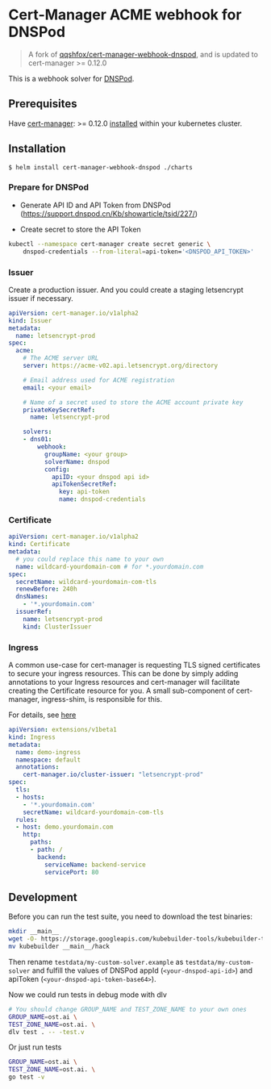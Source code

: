 # Cert-Manager ACME webhook for DNSPod

> A fork of [qqshfox/cert-manager-webhook-dnspod](https://github.com/qqshfox/cert-manager-webhook-dnspod), and is updated to cert-manager >= 0.12.0

This is a webhook solver for [DNSPod](https://www.dnspod.cn).

## Prerequisites

Have [cert-manager](https://github.com/jetstack/cert-manager): >= 0.12.0 [installed](https://cert-manager.io/docs/installation/kubernetes/) within your kubernetes cluster.

## Installation

```console
$ helm install cert-manager-webhook-dnspod ./charts
```

### Prepare for DNSPod

- Generate API ID and API Token from DNSPod (https://support.dnspod.cn/Kb/showarticle/tsid/227/)

- Create secret to store the API Token

```sh
kubectl --namespace cert-manager create secret generic \
    dnspod-credentials --from-literal=api-token='<DNSPOD_API_TOKEN>'
```

### Issuer

Create a production issuer. And you could create a staging letsencrypt issuer if necessary.

```yaml
apiVersion: cert-manager.io/v1alpha2
kind: Issuer
metadata:
  name: letsencrypt-prod
spec:
  acme:
    # The ACME server URL
    server: https://acme-v02.api.letsencrypt.org/directory

    # Email address used for ACME registration
    email: <your email>

    # Name of a secret used to store the ACME account private key
    privateKeySecretRef:
      name: letsencrypt-prod

    solvers:
    - dns01:
        webhook:
          groupName: <your group>
          solverName: dnspod
          config:
            apiID: <your dnspod api id>
            apiTokenSecretRef:
              key: api-token
              name: dnspod-credentials
```

### Certificate

```yaml
apiVersion: cert-manager.io/v1alpha2
kind: Certificate
metadata:
  # you could replace this name to your own
  name: wildcard-yourdomain-com # for *.yourdomain.com
spec:
  secretName: wildcard-yourdomain-com-tls
  renewBefore: 240h
  dnsNames:
    - '*.yourdomain.com'
  issuerRef:
    name: letsencrypt-prod
    kind: ClusterIssuer
```

### Ingress

A common use-case for cert-manager is requesting TLS signed certificates to secure your ingress resources. This can be done by simply adding annotations to your Ingress resources and cert-manager will facilitate creating the Certificate resource for you. A small sub-component of cert-manager, ingress-shim, is responsible for this.

For details, see [here](https://cert-manager.io/docs/usage/ingress/)

```yaml
apiVersion: extensions/v1beta1
kind: Ingress
metadata:
  name: demo-ingress
  namespace: default
  annotations:
    cert-manager.io/cluster-issuer: "letsencrypt-prod"
spec:
  tls:
  - hosts:
    - '*.yourdomain.com'
    secretName: wildcard-yourdomain-com-tls
  rules:
  - host: demo.yourdomain.com
    http:
      paths:
      - path: /
        backend:
          serviceName: backend-service
          servicePort: 80
```

## Development

Before you can run the test suite, you need to download the test binaries:

```sh
mkdir __main__
wget -O- https://storage.googleapis.com/kubebuilder-tools/kubebuilder-tools-1.14.1-darwin-amd64.tar.gz | tar x -
mv kubebuilder __main__/hack
```

Then rename `testdata/my-custom-solver.example` as `testdata/my-custom-solver` and fulfill the values of DNSPod appId (`<your-dnspod-api-id>`) and apiToken (`<your-dnspod-api-token-base64>`).

Now we could run tests in debug mode with dlv

```sh
# You should change GROUP_NAME and TEST_ZONE_NAME to your own ones
GROUP_NAME=ost.ai \
TEST_ZONE_NAME=ost.ai. \
dlv test . -- -test.v
```

Or just run tests

```sh
GROUP_NAME=ost.ai \
TEST_ZONE_NAME=ost.ai. \
go test -v
```
